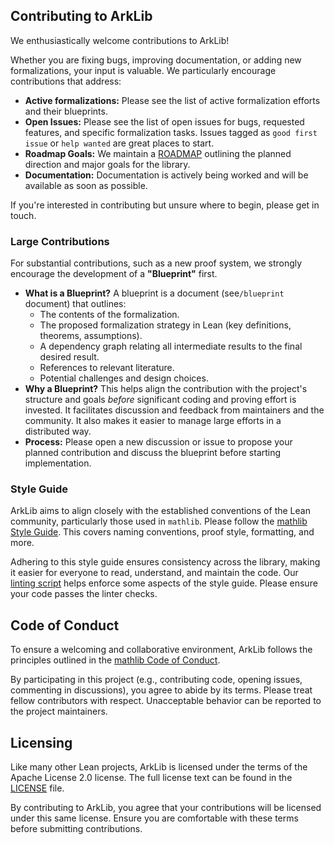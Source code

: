 ## Contributing to ArkLib

We enthusiastically welcome contributions to ArkLib!

Whether you are fixing bugs, improving documentation, or adding new formalizations, your input is valuable. We particularly encourage contributions that address:

* **Active formalizations:** Please see the list of active formalization efforts and their blueprints.
* **Open Issues:** Please see the list of open issues for bugs, requested features, and specific formalization tasks. Issues tagged as `good first issue` or `help wanted` are great places to start.
* **Roadmap Goals:** We maintain a [ROADMAP](ROADMAP.md) outlining the planned direction and major goals for the library. 
* **Documentation:** Documentation is actively being worked and will be available as soon as possible.

If you're interested in contributing but unsure where to begin, please get in touch.

### Large Contributions

For substantial contributions, such as a new proof system, we strongly encourage the development of a **"Blueprint"** first.

* **What is a Blueprint?** A blueprint is a document (see`/blueprint` document) that outlines:
    * The contents of the formalization.
    * The proposed formalization strategy in Lean (key definitions, theorems, assumptions).
    * A dependency graph relating all intermediate results to the final desired result.
    * References to relevant literature.
    * Potential challenges and design choices.
* **Why a Blueprint?** This helps align the contribution with the project's structure and goals *before* significant coding and proving effort is invested. It facilitates discussion and feedback from maintainers and the community. It also makes it easier to manage large efforts in a distributed way.
* **Process:** Please open a new discussion or issue to propose your planned contribution and discuss the blueprint before starting implementation. 

### Style Guide

ArkLib aims to align closely with the established conventions of the Lean community, particularly those used in `mathlib`.
Please follow the [mathlib Style Guide](https://github.com/leanprover-community/mathlib4/blob/master/CONTRIBUTING.md#style-guide-and-conventions).
This covers naming conventions, proof style, formatting, and more.

Adhering to this style guide ensures consistency across the library, making it easier for everyone to read, understand, and maintain the code. Our [linting script](`./scripts/lint-style.sh`) helps enforce some aspects of the style guide. Please ensure your code passes the linter checks.

## Code of Conduct

To ensure a welcoming and collaborative environment, ArkLib follows the principles outlined in the [mathlib Code of Conduct](https://github.com/leanprover-community/mathlib4/blob/master/CODE_OF_CONDUCT.md).

By participating in this project (e.g., contributing code, opening issues, commenting in discussions), you agree to abide by its terms. Please treat fellow contributors with respect. Unacceptable behavior can be reported to the project maintainers.

## Licensing

Like many other Lean projects, ArkLib is licensed under the terms of the Apache License 2.0 license. The full license text can be found in the [LICENSE](LICENSE) file.

By contributing to ArkLib, you agree that your contributions will be licensed under this same license. Ensure you are comfortable with these terms before submitting contributions.